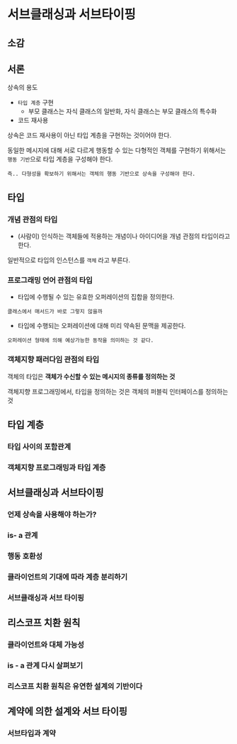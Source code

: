 # 서브클래싱과 서브타이핑

## 소감

## 서론

상속의 용도

- `타입 계층` 구현
  - 부모 클래스는 자식 클래스의 일반화, 자식 클래스는 부모 클래스의 특수화
- 코드 재사용

상속은 코드 재사용이 아닌 타입 계층을 구현하는 것이어야 한다.

동일한 메시지에 대해 서로 다르게 행동할 수 있는 다형적인 객체를 구현하기 위해서는 `행동 기반`으로 타입 계층을 구성해야 한다.

```
즉.. 다형성을 확보하기 위해서는 객체의 행동 기반으로 상속을 구성해야 한다.
```

## 타입

### 개념 관점의 타입

- (사람이) 인식하는 객체들에 적용하는 개념이나 아이디어을 개념 관점의 타입이라고 한다.

일반적으로 타입의 인스턴스를 `객체` 라고 부른다.

### 프로그래밍 언어 관점의 타입

- 타입에 수행될 수 있는 유효한 오퍼레이션의 집합을 정의한다.

```
클래스에서 매서드가 바로 그렇지 않을까
```

- 타입에 수행되는 오퍼레이션에 대해 미리 약속된 문맥을 제공한다.

```
오퍼레이션 형태에 의해 예상가능한 동작을 의미하는 것 같다.
```

### 객체지향 패러다임 관점의 타입

객체의 타입은 **객체가 수신할 수 있는 메시지의 종류를 정의하는 것**

객체지향 프로그래밍에서, 타입을 정의하는 것은 객체의 퍼블릭 인터페이스를 정의하는 것

## 타입 계층

### 타입 사이의 포함관계

### 객체지향 프로그래밍과 타입 계층

## 서브클래싱과 서브타이핑

### 언제 상속을 사용해야 하는가?

### is- a 관계

### 행동 호환성

### 클라이언트의 기대에 따라 계층 분리하기

### 서브클래싱과 서브 타이핑

## 리스코프 치환 원칙

### 클라이언트와 대체 가능성

### is - a 관계 다시 살펴보기

### 리스코프 치환 원칙은 유연한 설계의 기반이다

## 계약에 의한 설계와 서브 타이핑

### 서브타입과 계약
